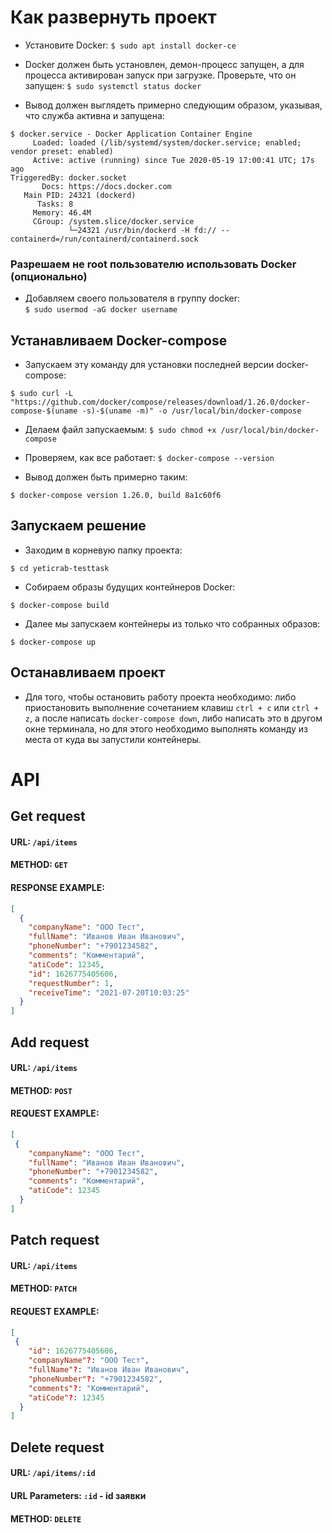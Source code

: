 # Как развернуть проект

*  Установите Docker:
`$ sudo apt install docker-ce`

* Docker должен быть установлен, демон-процесс запущен, а для процесса активирован запуск при загрузке. Проверьте, что он запущен:
`$ sudo systemctl status docker`

* Вывод должен выглядеть примерно следующим образом, указывая, что служба активна и запущена: 
```
$ docker.service - Docker Application Container Engine
     Loaded: loaded (/lib/systemd/system/docker.service; enabled; vendor preset: enabled)
     Active: active (running) since Tue 2020-05-19 17:00:41 UTC; 17s ago
TriggeredBy: docker.socket
       Docs: https://docs.docker.com
   Main PID: 24321 (dockerd)
      Tasks: 8
     Memory: 46.4M
     CGroup: /system.slice/docker.service
             └─24321 /usr/bin/dockerd -H fd:// --containerd=/run/containerd/containerd.sock
```

    
### Разрешаем не root пользователю использовать Docker (опционально)
* Добавляем своего пользователя в группу docker:   
`$ sudo usermod -aG docker username`   
## Устанавливаем Docker-compose
* Запускаем эту команду для установки последней версии docker-compose:  
```
$ sudo curl -L "https://github.com/docker/compose/releases/download/1.26.0/docker-compose-$(uname -s)-$(uname -m)" -o /usr/local/bin/docker-compose
```

* Делаем файл запускаемым: `$ sudo chmod +x /usr/local/bin/docker-compose`

* Проверяем, как все работает: `$ docker-compose --version`

* Вывод должен быть примерно таким: 
```
$ docker-compose version 1.26.0, build 8a1c60f6
```
## Запускаем решение
* Заходим в корневую папку проекта:  
```
$ cd yeticrab-testtask
```

* Собираем образы будущих контейнеров Docker:
```
$ docker-compose build
```
* Далее мы запускаем контейнеры из только что собранных образов: 
```
$ docker-compose up
```
## Останавливаем проект 
* Для того, чтобы остановить работу проекта необходимо: либо приостановить выполнение сочетанием клавиш `ctrl + c` или `ctrl + z`, а после написать `docker-compose down`, либо написать это в другом окне терминала, но для этого необходимо выполнять команду из места от куда вы запустили контейнеры.

# API   

## Get request  
#### URL: `/api/items`  
#### METHOD: `GET`  
#### RESPONSE EXAMPLE:
```json
[
  {
    "companyName": "ООО Тест",
    "fullName": "Иванов Иван Иванович",
    "phoneNumber": "+7901234582",
    "comments": "Комментарий",
    "atiCode": 12345,
    "id": 1626775405606,
    "requestNumber": 1,
    "receiveTime": "2021-07-20T10:03:25"
  }
]
```

## Add request
#### URL: `/api/items`  
#### METHOD: `POST`
#### REQUEST EXAMPLE:
```json
[
 {
    "companyName": "ООО Тест",
    "fullName": "Иванов Иван Иванович",
    "phoneNumber": "+7901234582",
    "comments": "Комментарий",
    "atiCode": 12345
  }
]
```

## Patch request
#### URL: `/api/items`  
#### METHOD: `PATCH`
#### REQUEST EXAMPLE:
```json
[
 {
    "id": 1626775405606, 
    "companyName"?: "ООО Тест",
    "fullName"?: "Иванов Иван Иванович",
    "phoneNumber"?: "+7901234582",
    "comments"?: "Комментарий",
    "atiCode"?: 12345
  }
]
```

## Delete request 
#### URL: `/api/items/:id`
#### URL Parameters: `:id` - id заявки
#### METHOD: `DELETE`

